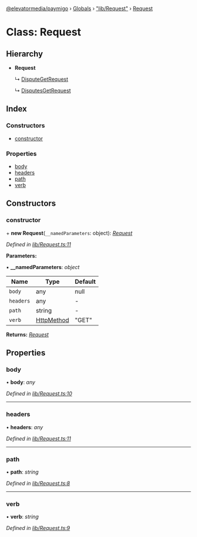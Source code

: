 [@elevatormedia/paymigo](../README.md) › [Globals](../globals.md) › ["lib/Request"](../modules/_lib_request_.md) › [Request](_lib_request_.request.md)

# Class: Request

## Hierarchy

-   **Request**

    ↳ [DisputeGetRequest](_lib_disputes_requests_disputegetrequest_.disputegetrequest.md)

    ↳ [DisputesGetRequest](_lib_disputes_requests_disputesgetrequest_.disputesgetrequest.md)

## Index

### Constructors

-   [constructor](_lib_request_.request.md#constructor)

### Properties

-   [body](_lib_request_.request.md#body)
-   [headers](_lib_request_.request.md#headers)
-   [path](_lib_request_.request.md#path)
-   [verb](_lib_request_.request.md#verb)

## Constructors

### constructor

\+ **new Request**(`__namedParameters`: object): _[Request](_lib_request_.request.md)_

_Defined in [lib/Request.ts:11](https://github.com/ELEVATORmedia/paymigo/blob/396f1ec/src/lib/Request.ts#L11)_

**Parameters:**

▪ **\_\_namedParameters**: _object_

| Name      | Type                                                  | Default |
| --------- | ----------------------------------------------------- | ------- |
| `body`    | any                                                   | null    |
| `headers` | any                                                   | -       |
| `path`    | string                                                | -       |
| `verb`    | [HttpMethod](../modules/_types_paypal_.md#httpmethod) | "GET"   |

**Returns:** _[Request](_lib_request_.request.md)_

## Properties

### body

• **body**: _any_

_Defined in [lib/Request.ts:10](https://github.com/ELEVATORmedia/paymigo/blob/396f1ec/src/lib/Request.ts#L10)_

---

### headers

• **headers**: _any_

_Defined in [lib/Request.ts:11](https://github.com/ELEVATORmedia/paymigo/blob/396f1ec/src/lib/Request.ts#L11)_

---

### path

• **path**: _string_

_Defined in [lib/Request.ts:8](https://github.com/ELEVATORmedia/paymigo/blob/396f1ec/src/lib/Request.ts#L8)_

---

### verb

• **verb**: _string_

_Defined in [lib/Request.ts:9](https://github.com/ELEVATORmedia/paymigo/blob/396f1ec/src/lib/Request.ts#L9)_
